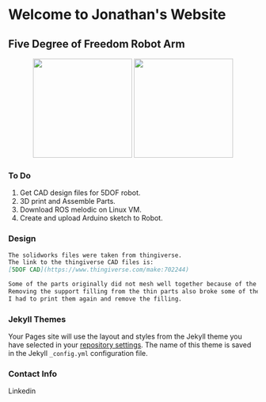# Welcome to Jonathan's Website

## Five Degree of Freedom Robot Arm

<p align="center" >
<img src="https://user-images.githubusercontent.com/54735464/121494705-d40b1580-c98d-11eb-98b2-e2fa5395a0e8.jpg" width="200">  <img src="https://user-images.githubusercontent.com/54735464/121500655-5cd88000-c993-11eb-9beb-002bf45ec35c.jpg" width="200">
</p>

### To Do
1. Get CAD design files for 5DOF robot.
2. 3D print and Assemble Parts.
3. Download ROS melodic on Linux VM.
4. Create and upload Arduino sketch to Robot.

### Design

```markdown
The solidworks files were taken from thingiverse.
The link to the thingiverse CAD files is:
[5DOF CAD](https://www.thingiverse.com/make:702244)

Some of the parts originally did not mesh well together because of the support filling.
Removing the support filling from the thin parts also broke some of the pieces.
I had to print them again and remove the filling.
```
###

### Jekyll Themes

Your Pages site will use the layout and styles from the Jekyll theme you have selected in your [repository settings](https://github.com/j-505/JonathanFlores.github.io/settings/pages). The name of this theme is saved in the Jekyll `_config.yml` configuration file.

### Contact Info

Linkedin

